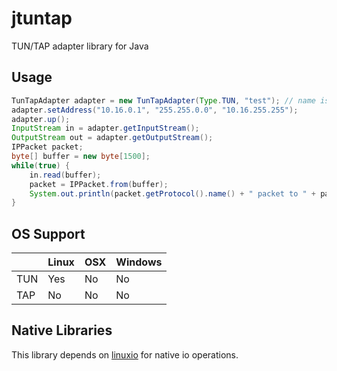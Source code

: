 # jtuntap
TUN/TAP adapter library for Java

## Usage
```java
TunTapAdapter adapter = new TunTapAdapter(Type.TUN, "test"); // name is optional
adapter.setAddress("10.16.0.1", "255.255.0.0", "10.16.255.255");
adapter.up();
InputStream in = adapter.getInputStream();
OutputStream out = adapter.getOutputStream();
IPPacket packet;
byte[] buffer = new byte[1500];
while(true) {
    in.read(buffer);
    packet = IPPacket.from(buffer);
    System.out.println(packet.getProtocol().name() + " packet to " + packet.getDestinationAddressString());
}
```

## OS Support
&nbsp; | Linux | OSX   | Windows
------ | ----- | ----- | -------
TUN    | Yes   | No    | No
TAP    | No    | No    | No

## Native Libraries
This library depends on [linuxio](https://github.com/JanHolger/linuxio) for native io operations.